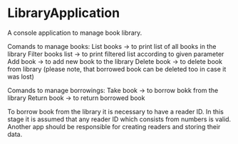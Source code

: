 # LibraryApplication
 A console application to manage book library.
 
 Comands to manage books:
 List books -> to print list of all books in the library
 Filter books list -> to print filtered list according to given parameter
 Add book -> to add new book to the library
 Delete book -> to delete book from library (please note, that borrowed book can be deleted too in case it was lost)
 
 Comands to manage borrowings:
 Take book -> to borrow bokk from the library
 Return book -> to return borrowed book

To borrow book from the library it is necessary to have a reader ID.
In this stage it is assumed that any reader ID which consists from numbers is valid. Another app should be responsible for creating readers and storing their data.
